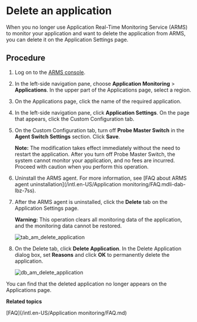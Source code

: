 # Delete an application

When you no longer use Application Real-Time Monitoring Service \(ARMS\) to monitor your application and want to delete the application from ARMS, you can delete it on the Application Settings page.

## Procedure

1.  Log on to the [ARMS console](https://arms-ap-southeast-1.console.aliyun.com/#/home).

2.  In the left-side navigation pane, choose **Application Monitoring** \> **Applications**. In the upper part of the Applications page, select a region.

3.  On the Applications page, click the name of the required application.

4.  In the left-side navigation pane, click **Application Settings**. On the page that appears, click the Custom Configuration tab.

5.  On the Custom Configuration tab, turn off **Probe Master Switch** in the **Agent Switch Settings** section. Click **Save**.

    **Note:** The modification takes effect immediately without the need to restart the application. After you turn off Probe Master Switch, the system cannot monitor your application, and no fees are incurred. Proceed with caution when you perform this operation.

6.  Uninstall the ARMS agent. For more information, see [FAQ about ARMS agent uninstallation](/intl.en-US/Application monitoring/FAQ.mdli-dab-lbz-7ss).

7.  After the ARMS agent is uninstalled, click the **Delete** tab on the Application Settings page.

    **Warning:** This operation clears all monitoring data of the application, and the monitoring data cannot be restored.

    ![tab_am_delete_application](https://static-aliyun-doc.oss-accelerate.aliyuncs.com/assets/img/en-US/5574658061/p82432.png)

8.  On the Delete tab, click **Delete Application**. In the Delete Application dialog box, set **Reasons** and click **OK** to permanently delete the application.

    ![db_am_delete_application](https://static-aliyun-doc.oss-accelerate.aliyuncs.com/assets/img/en-US/5574658061/p82433.png)


You can find that the deleted application no longer appears on the Applications page.

**Related topics**  


[FAQ](/intl.en-US/Application monitoring/FAQ.md)


